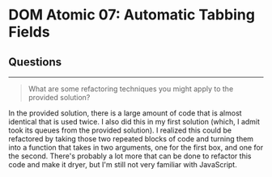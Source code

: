 # DOM Atomic 07: Automatic Tabbing Fields

## Questions

---

> What are some refactoring techniques you might apply to the provided solution?

In the provided solution, there is a large amount of code that is almost identical that is used twice. I also did this in my first solution (which, I admit took its queues from the provided solution). I realized this could be refactored by taking those two repeated blocks of code and turning them into a function that takes in two arguments, one for the first box, and one for the second. There's probably a lot more that can be done to refactor this code and make it dryer, but I'm still not very familiar with JavaScript.